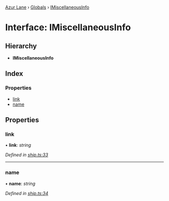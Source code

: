 [Azur Lane](../README.md) › [Globals](../globals.md) › [IMiscellaneousInfo](imiscellaneousinfo.md)

# Interface: IMiscellaneousInfo

## Hierarchy

* **IMiscellaneousInfo**

## Index

### Properties

* [link](imiscellaneousinfo.md#link)
* [name](imiscellaneousinfo.md#name)

## Properties

###  link

• **link**: *string*

*Defined in [ship.ts:33](https://github.com/KurozeroPB/AzurLane/blob/af03464/lib/ship.ts#L33)*

___

###  name

• **name**: *string*

*Defined in [ship.ts:34](https://github.com/KurozeroPB/AzurLane/blob/af03464/lib/ship.ts#L34)*
